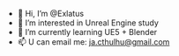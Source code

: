 - 👋 Hi, I’m @Exlatus
- 👀 I’m interested in Unreal Engine study
- 🌱 I’m currently learning UE5 + Blender
- 📫 U can email me: ja.cthulhu@gmail.com

<!---
Exlatus/Exlatus is a ✨ special ✨ repository because its `README.md` (this file) appears on your GitHub profile.
You can click the Preview link to take a look at your changes.
--->
